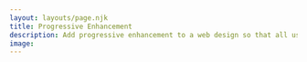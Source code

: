 ```yaml
---
layout: layouts/page.njk
title: Progressive Enhancement
description: Add progressive enhancement to a web design so that all users will be served a good experience.
image:
---
```

